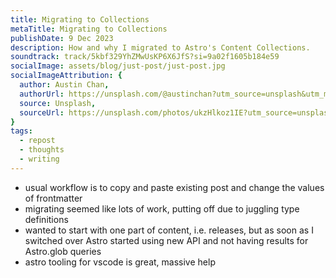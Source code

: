 ```yaml
---
title: Migrating to Collections
metaTitle: Migrating to Collections
publishDate: 9 Dec 2023
description: How and why I migrated to Astro's Content Collections.
soundtrack: track/5kbf329YhZMwUsKP6X6JfS?si=9a02f1605b184e59
socialImage: assets/blog/just-post/just-post.jpg
socialImageAttribution: {
  author: Austin Chan,
  authorUrl: https://unsplash.com/@austinchan?utm_source=unsplash&utm_medium=referral&utm_content=creditCopyText,
  source: Unsplash,
  sourceUrl: https://unsplash.com/photos/ukzHlkoz1IE?utm_source=unsplash&utm_medium=referral&utm_content=creditCopyText,  
}
tags:
  - repost
  - thoughts
  - writing
---
```

- usual workflow is to copy and paste existing post and change the values of frontmatter
- migrating seemed like lots of work, putting off due to juggling type definitions
- wanted to start with one part of content, i.e. releases, but as soon as I switched over Astro started using new API and not having results for Astro.glob queries
- astro tooling for vscode is great, massive help
